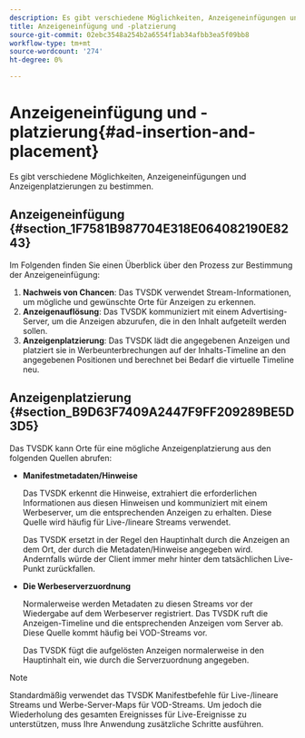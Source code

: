 ```yaml
---
description: Es gibt verschiedene Möglichkeiten, Anzeigeneinfügungen und Anzeigenplatzierungen zu bestimmen.
title: Anzeigeneinfügung und -platzierung
source-git-commit: 02ebc3548a254b2a6554f1ab34afbb3ea5f09bb8
workflow-type: tm+mt
source-wordcount: '274'
ht-degree: 0%

---
```


# Anzeigeneinfügung und -platzierung{#ad-insertion-and-placement}

Es gibt verschiedene Möglichkeiten, Anzeigeneinfügungen und Anzeigenplatzierungen zu bestimmen.

## Anzeigeneinfügung {#section_1F7581B987704E318E064082190E8243}

Im Folgenden finden Sie einen Überblick über den Prozess zur Bestimmung der Anzeigeneinfügung:

1. **Nachweis von Chancen**: Das TVSDK verwendet Stream-Informationen, um mögliche und gewünschte Orte für Anzeigen zu erkennen.
1. **Anzeigenauflösung**: Das TVSDK kommuniziert mit einem Advertising-Server, um die Anzeigen abzurufen, die in den Inhalt aufgeteilt werden sollen.
1. **Anzeigenplatzierung**: Das TVSDK lädt die angegebenen Anzeigen und platziert sie in Werbeunterbrechungen auf der Inhalts-Timeline an den angegebenen Positionen und berechnet bei Bedarf die virtuelle Timeline neu.

## Anzeigenplatzierung {#section_B9D63F7409A2447F9FF209289BE5D3D5}

Das TVSDK kann Orte für eine mögliche Anzeigenplatzierung aus den folgenden Quellen abrufen:

* **Manifestmetadaten/Hinweise**

  Das TVSDK erkennt die Hinweise, extrahiert die erforderlichen Informationen aus diesen Hinweisen und kommuniziert mit einem Werbeserver, um die entsprechenden Anzeigen zu erhalten. Diese Quelle wird häufig für Live-/lineare Streams verwendet.

  Das TVSDK ersetzt in der Regel den Hauptinhalt durch die Anzeigen an dem Ort, der durch die Metadaten/Hinweise angegeben wird. Andernfalls würde der Client immer mehr hinter dem tatsächlichen Live-Punkt zurückfallen.

* **Die Werbeserverzuordnung**

  Normalerweise werden Metadaten zu diesen Streams vor der Wiedergabe auf dem Werbeserver registriert. Das TVSDK ruft die Anzeigen-Timeline und die entsprechenden Anzeigen vom Server ab. Diese Quelle kommt häufig bei VOD-Streams vor.

  Das TVSDK fügt die aufgelösten Anzeigen normalerweise in den Hauptinhalt ein, wie durch die Serverzuordnung angegeben.

>[!NOTE]
>
>Standardmäßig verwendet das TVSDK Manifestbefehle für Live-/lineare Streams und Werbe-Server-Maps für VOD-Streams. Um jedoch die Wiederholung des gesamten Ereignisses für Live-Ereignisse zu unterstützen, muss Ihre Anwendung zusätzliche Schritte ausführen.
